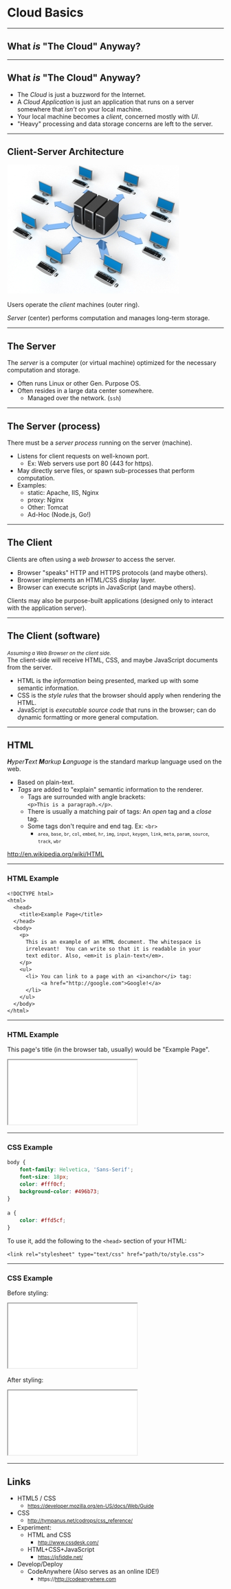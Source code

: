 # Cloud Basics

---

## What _is_ "The Cloud" Anyway?

<!-- .slide: data-background="assets/images/question_cloud.jpg" -->

---

## What _is_ "The Cloud" Anyway?

* The _Cloud_ is just a buzzword for the Internet.
* A _Cloud Application_ is just an application that runs on a server somewhere that _isn't_ on your local machine.
* Your local machine becomes a _client_, concerned mostly with _UI_.
* "Heavy" processing and data storage concerns are left to the server.

---

## Client-Server Architecture  

<!-- .element class="center" -->
![Clients and a Server](assets/images/serverclient.jpg "Clients and a Server")

Users operate the _client_ machines (outer ring).

_Server_ (center) performs computation and manages long-term storage.

---

## The Server

The _server_ is a computer (or virtual machine) optimized for the necessary computation and storage.

* Often runs Linux or other Gen. Purpose OS.
* Often resides in a large data center somewhere.
    * Managed over the network. (`ssh`)

---

## The Server (process)

There must be a _server process_ running on the server (machine).

* Listens for client requests on well-known port.
    - Ex: Web servers use port 80 (443 for https).
* May directly serve files, or spawn sub-processes that perform computation.
* Examples:
    - static: Apache, IIS, Nginx
    - proxy: Nginx
    - Other: Tomcat 
    - Ad-Hoc (Node.js, Go!)

---

## The Client

Clients are often using a _web browser_ to access the server.

* Browser "speaks" HTTP and HTTPS protocols (and maybe others).
* Browser implements an HTML/CSS display layer.
* Browser can execute scripts in JavaScript (and maybe others).

Clients may also be purpose-built applications (designed only to interact with the application server).

---

## The Client (software)

<small class="center">_Assuming a Web Browser on the client side._</small><br />
The client-side will receive HTML, CSS, and maybe JavaScript documents from the server.

* HTML is the _information_ being presented, marked up with some semantic information.
* CSS is the _style rules_ that the browser should apply when rendering the HTML.
* JavaScript is _executable source code_ that runs in the browser; can do dynamic formatting or more general computation.

---

## HTML

_**H**yper**T**ext **M**arkup **L**anguage_ is the standard markup language used on the web.

* Based on plain-text.
* _Tags_ are added to "explain" semantic information to the renderer.
    - Tags are surrounded with angle brackets:<br /> `<p>This is a paragraph.</p>`.
    - There is usually a matching pair of tags: An _open_ tag and a _close_ tag.
    - Some tags don't require and end tag.  Ex: `<br>`
        + <small>`area`, `base`, `br`, `col`, `embed`, `hr`, `img`, `input`, `keygen`, `link`, `meta`, `param`, `source`, `track`, `wbr`</small>

http://en.wikipedia.org/wiki/HTML

---

### HTML Example

```html5
<!DOCTYPE html>
<html>
  <head>
    <title>Example Page</title>
  </head>
  <body>
    <p>
      This is an example of an HTML document. The whitespace is 
      irrelevant!  You can write so that it is readable in your 
      text editor. Also, <em>it is plain-text</em>.
    </p>
    <ul>
      <li> You can link to a page with an <i>anchor</i> tag: 
           <a href="http://google.com">Google!</a>
      </li>
    </ul>
  </body>
</html>
```

----

### HTML Example

This page's title (in the browser tab, usually) would be "Example Page".

<iframe src="resources/simple_example_page.html"></iframe>

---

### CSS Example

```css
body {
    font-family: Helvetica, 'Sans-Serif';
    font-size: 18px;
    color: #fff0cf;
    background-color: #496b73;
}

a {
    color: #ffd5cf;
}
```

To use it, add the following to the `<head>` section of your HTML:

```html5
<link rel="stylesheet" type="text/css" href="path/to/style.css">
```

----

### CSS Example

Before styling:

<iframe src="resources/simple_example_page.html"></iframe>

After styling:

<iframe src="resources/simple_example_page_styled.html"></iframe>

---

## Links

* HTML5 / CSS
    - <small>https://developer.mozilla.org/en-US/docs/Web/Guide</small>
* CSS
    - <small>http://tympanus.net/codrops/css_reference/</small>
* Experiment:
    - HTML and CSS
        + <small>http://www.cssdesk.com/</small>
    - HTML+CSS+JavaScript
        + <small>https://jsfiddle.net/</small>
* Develop/Deploy
    - CodeAnywhere (Also serves as an online IDE!)
        + <small>https://http://codeanywhere.com</small>

